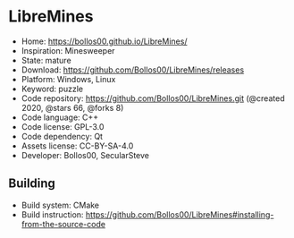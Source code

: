 # LibreMines

- Home: https://bollos00.github.io/LibreMines/
- Inspiration: Minesweeper
- State: mature
- Download: https://github.com/Bollos00/LibreMines/releases
- Platform: Windows, Linux
- Keyword: puzzle
- Code repository: https://github.com/Bollos00/LibreMines.git (@created 2020, @stars 66, @forks 8)
- Code language: C++
- Code license: GPL-3.0
- Code dependency: Qt
- Assets license: CC-BY-SA-4.0
- Developer: Bollos00, SecularSteve

## Building

- Build system: CMake
- Build instruction: https://github.com/Bollos00/LibreMines#installing-from-the-source-code
